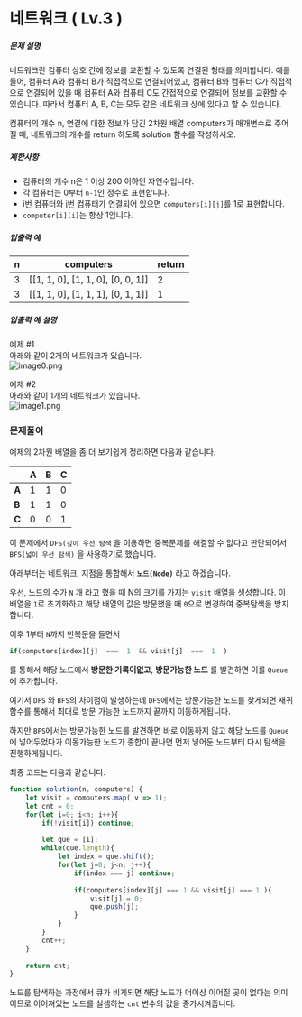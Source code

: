 # 네트워크 ( Lv.3 )
##### 문제 설명
네트워크란 컴퓨터 상호 간에 정보를 교환할 수 있도록 연결된 형태를 의미합니다. 예를 들어, 컴퓨터 A와 컴퓨터 B가 직접적으로 연결되어있고, 컴퓨터 B와 컴퓨터 C가 직접적으로 연결되어 있을 때 컴퓨터 A와 컴퓨터 C도 간접적으로 연결되어 정보를 교환할 수 있습니다. 따라서 컴퓨터 A, B, C는 모두 같은 네트워크 상에 있다고 할 수 있습니다.

컴퓨터의 개수 n, 연결에 대한 정보가 담긴 2차원 배열 computers가 매개변수로 주어질 때, 네트워크의 개수를 return 하도록 solution 함수를 작성하시오.

##### 제한사항

-   컴퓨터의 개수 n은 1 이상 200 이하인 자연수입니다.
-   각 컴퓨터는 0부터  `n-1`인 정수로 표현합니다.
-   i번 컴퓨터와 j번 컴퓨터가 연결되어 있으면 `computers[i][j]`를 1로 표현합니다.
-   `computer[i][i]`는 항상 1입니다.

##### 입출력 예
|n|computers|return|
|--|--|--|
|3|[[1, 1, 0], [1, 1, 0], [0, 0, 1]]|2|
|3|[[1, 1, 0], [1, 1, 1], [0, 1, 1]]|1
##### 입출력 예 설명

예제 #1  
아래와 같이 2개의 네트워크가 있습니다.  
![image0.png](https://grepp-programmers.s3.amazonaws.com/files/ybm/5b61d6ca97/cc1e7816-b6d7-4649-98e0-e95ea2007fd7.png)

예제 #2  
아래와 같이 1개의 네트워크가 있습니다.  
![image1.png](https://grepp-programmers.s3.amazonaws.com/files/ybm/7554746da2/edb61632-59f4-4799-9154-de9ca98c9e55.png)

### 문제풀이

예제의 2차원 배열을 좀 더 보기쉽게 정리하면 다음과 같습니다.

||A|B|C
|-|--|--|--|
|**A**|1|1|0|
|**B**|1|1|0|
|**C**|0|0|1|

이 문제에서 `DFS(깊이 우선 탐색` 을 이용하면 중복문제를 해결할 수 없다고 판단되어서 `BFS(넓이 우선 탐색)` 을 사용하기로 했습니다. 

아래부터는 네트워크, 지점을 통합해서 **`노드(Node)`** 라고 하겠습니다. 

우선, 노드의 수가 `N` 개 라고 했을 때 N의 크기를 가지는 `visit` 배열을 생성합니다. 이 배열을 `1`로 초기화하고 해당 배열의 값은 방문했을 때 `0`으로 변경하여 중복탐색을 방지합니다.

이후 1부터 `N`까지 반복문을 돌면서 
```js
if(computers[index][j]  ===  1  && visit[j]  ===  1  )
```
를 통해서 해당 노드에서 **방문한 기록이없고**, **방문가능한 노드** 를 발견하면 이를 `Queue` 에 추가합니다. 

여기서 `DFS` 와 `BFS`의 차이점이 발생하는데 `DFS`에서는 방문가능한 노드를 찾게되면 재귀함수를 통해서 최대로 방문 가능한 노드까지 끝까지 이동하게됩니다.

하지만 `BFS`에서는 방문가능한 노드를 발견하면 바로 이동하지 않고 해당 노드를 `Queue`에 넣어두었다가 이동가능한 노드가 종합이 끝나면 먼저 넣어둔 노드부터 다시 탐색을 진행하게됩니다. 

최종 코드는 다음과 같습니다.
```js
function solution(n, computers) {
    let visit = computers.map( v => 1);
    let cnt = 0;
    for(let i=0; i<n; i++){
        if(!visit[i]) continue;
        
        let que = [i];
        while(que.length){
            let index = que.shift();
            for(let j=0; j<n; j++){
                if(index === j) continue;
                
                if(computers[index][j] === 1 && visit[j] === 1 ){
                    visit[j] = 0;
                    que.push(j);
                }
            }
        }
        cnt++;
    }
    
    return cnt;
}
```
노드를 탐색하는 과정에서 큐가 비게되면 해당 노드가 더이상 이어질 곳이 없다는 의미이므로 이어져있는 노드를 실셈하는 `cnt` 변수의 값을 증가시켜줍니다.

 


